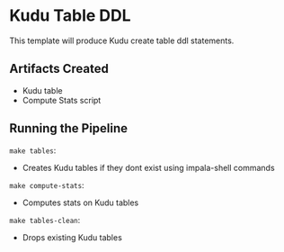 # Kudu Table DDL

This template will produce Kudu create table ddl statements.

## Artifacts Created
- Kudu table
- Compute Stats script

## Running the Pipeline

`make tables`:
- Creates Kudu tables if they dont exist using impala-shell commands

`make compute-stats`:
- Computes stats on Kudu tables

`make tables-clean`:
- Drops existing Kudu tables

